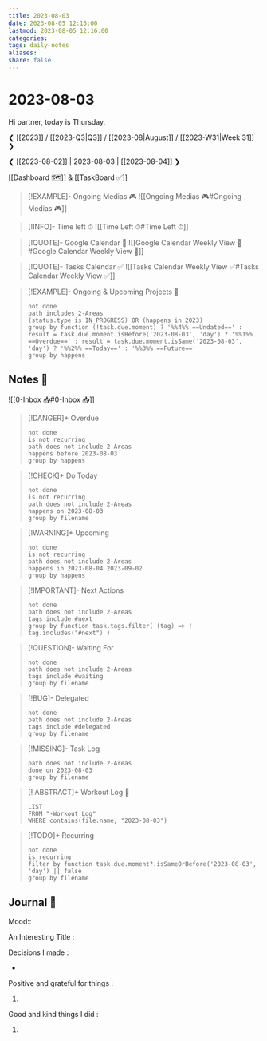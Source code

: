 ```yaml
---
title: 2023-08-03
date: 2023-08-05 12:16:00
lastmod: 2023-08-05 12:16:00
categories: 
tags: daily-notes
aliases: 
share: false 
---
```


# 2023-08-03

Hi partner, today is Thursday.

❮ [[2023]] / [[2023-Q3|Q3]] / [[2023-08|August]] / [[2023-W31|Week 31]] ❯

❮ [[2023-08-02]] | 2023-08-03 | [[2023-08-04]] ❯

[[Dashboard 🗺️]] & [[TaskBoard ✅]]

> [!EXAMPLE]- Ongoing Medias 🎮
> ![[Ongoing Medias 🎮#Ongoing Medias 🎮]]

> [!INFO]- Time left ⏱
> ![[Time Left ⏱#Time Left ⏱]]

> [!QUOTE]- Google Calendar 📅
> ![[Google Calendar Weekly View 📅#Google Calendar Weekly View 📅]]

> [!QUOTE]- Tasks Calendar ✅
> ![[Tasks Calendar Weekly View ✅#Tasks Calendar Weekly View ✅]]

> [!EXAMPLE]- Ongoing & Upcoming Projects 🎯
>
> ```tasks
> not done
> path includes 2-Areas
> (status.type is IN_PROGRESS) OR (happens in 2023)
> group by function (!task.due.moment) ? '%%4%% ==Undated==' : result = task.due.moment.isBefore('2023-08-03', 'day') ? '%%1%% ==Overdue==' : result = task.due.moment.isSame('2023-08-03', 'day') ? '%%2%% ==Today==' : '%%3%% ==Future=='
> group by happens
> ```

## Notes 📝



![[0-Inbox 📥#0-Inbox 📥]]

> [!DANGER]+ Overdue
> ```tasks
> not done
> is not recurring
> path does not include 2-Areas
> happens before 2023-08-03
> group by happens
> ```

> [!CHECK]+ Do Today
> ```tasks
> not done
> is not recurring
> path does not include 2-Areas
> happens on 2023-08-03
> group by filename
> ```

> [!WARNING]+ Upcoming
> ```tasks
> not done
> is not recurring
> path does not include 2-Areas
> happens in 2023-08-04 2023-09-02
> group by happens
> ```

> [!IMPORTANT]- Next Actions
> ```tasks
> not done
> path does not include 2-Areas
> tags include #next
> group by function task.tags.filter( (tag) => ! tag.includes("#next") )
> ```

> [!QUESTION]- Waiting For
> ```tasks
> not done
> path does not include 2-Areas
> tags include #waiting
> group by filename
> ```

> [!BUG]- Delegated
> ```tasks
> not done
> path does not include 2-Areas
> tags include #delegated
> group by filename
> ```

> [!MISSING]- Task Log
> ```tasks
> path does not include 2-Areas
> done on 2023-08-03
> group by filename
> ```

> [! ABSTRACT]+ Workout Log 💪
> ```dataview
> LIST
> FROM "-Workout_Log"
> WHERE contains(file.name, "2023-08-03")
> ```

> [!TODO]+ Recurring
> ```tasks
> not done
> is recurring
> filter by function task.due.moment?.isSameOrBefore('2023-08-03', 'day') || false
> group by filename 
> ```

## Journal 📔

Mood::

An Interesting Title : 



Decisions I made :

- 

Positive and grateful for things :

1. 

Good and kind things I did :

1. 